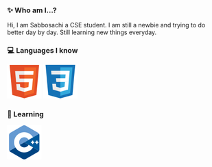 ### ✨ Who am I...?

Hi, I am Sabbosachi a CSE student. I am still a newbie and trying to do better day by day. Still learning new things everyday.


### 💻 Languages I know

![HTML5](assets/HTML5%20original.svg) ![CSS3](assets/CSS3%20original.svg)


### 📖 Learning

![Javascript](assets/C++%20original.svg)
